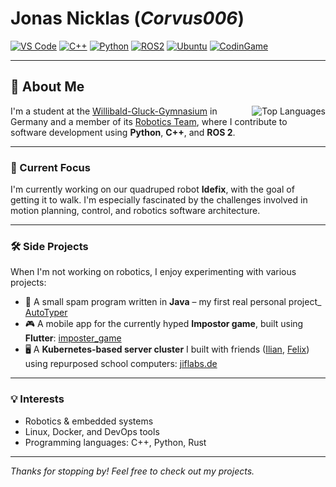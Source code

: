 # Jonas Nicklas (*Corvus006*)

[![VS Code](https://img.shields.io/badge/VS_Code-007ACC?style=for-the-badge&logo=visual-studio-code&logoColor=white)](https://code.visualstudio.com/)
[![C++](https://img.shields.io/badge/C++-00599C?style=for-the-badge&logo=c%2B%2B&logoColor=white)](https://isocpp.org/)
[![Python](https://img.shields.io/badge/Python-3776AB?style=for-the-badge&logo=python&logoColor=white)](https://www.python.org/)
[![ROS2](https://img.shields.io/badge/ROS2-22314E?style=for-the-badge&logo=ros&logoColor=white)](https://www.ros.org/)
[![Ubuntu](https://img.shields.io/badge/Ubuntu-E95420?style=for-the-badge&logo=ubuntu&logoColor=white)](https://ubuntu.com/)
[![CodinGame](https://img.shields.io/badge/CodinGame-2F2F2F?style=for-the-badge&logo=codingame&logoColor=white)](https://www.codingame.com/profile/a26bcea967797d120077d021ba45219d4469855)

---

## 👋 About Me

<picture>
  <source
    srcset="https://github-readme-stats.vercel.app/api/top-langs/?username=corvus006&show_icons=true&theme=dark"
    media="(prefers-color-scheme: dark)"
  />
  <source
    srcset="https://github-readme-stats.vercel.app/api/top-langs/?username=corvus006&show_icons=true"
    media="(prefers-color-scheme: light), (prefers-color-scheme: no-preference)"
  />
  <img align="right" alt="Top Languages" src="https://github-readme-stats.vercel.app/api/top-langs/?username=corvus006&show_icons=true" />
</picture>

I'm a student at the [Willibald-Gluck-Gymnasium](https://www.wgg-neumarkt.de/) in Germany and a member of its [Robotics Team](https://github.com/wggRobotic/), where I contribute to software development using **Python**, **C++**, and **ROS 2**.

---

### 🤖 Current Focus

I'm currently working on our quadruped robot **Idefix**, with the goal of getting it to walk. I'm especially fascinated by the challenges involved in motion planning, control, and robotics software architecture.

---

### 🛠 Side Projects

When I'm not working on robotics, I enjoy experimenting with various projects:

- 💬 A small spam program written in **Java** – my first real personal project_ [AutoTyper](https://github.com/Corvus006/AutoTyper)
- 🎮 A mobile app for the currently hyped **Impostor game**, built using **Flutter**: [imposter_game](https://github.com/Corvus006/imposter_game)
- 🖥️ A **Kubernetes-based server cluster** I built with friends ([Ilian](https://github.com/IliHanSoLow), [Felix](https://github.com/Scriptor25)) using repurposed school computers: [jiflabs.de](https://jiflabs.de/)

---

### 💡 Interests

- Robotics & embedded systems  
- Linux, Docker, and DevOps tools  
- Programming languages: C++, Python, Rust   

---

*Thanks for stopping by! Feel free to check out my projects.*
